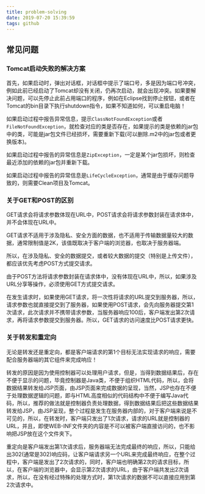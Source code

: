 ```yaml
---
title: problem-solving
date: 2019-07-20 15:39:59
tags: github
---
```

## 常见问题

### Tomcat启动失败的解决方案
首先，如果启动时，弹出对话框，对话框中提示了端口号，多是因为端口号冲突，例如此前已经启动了Tomcat却没有关闭，仍再次启动，就会出现冲突。如果要解决问题，可以先停止此前占用端口的程序，例如在Eclipse找到停止按钮，或者在Tomcat的bin目录下执行shutdown指令，如果不知道如何，可以重启电脑！

如果启动过程中报告异常信息，提示`ClassNotFoundException`或者`FileNotFoundException`，就检查对应的类是否存在，如果提示的类是依赖的jar包中的类，可能是jar包文件已经损坏，需要重新下载(可以删除.m2中的jar包或者更换版本)。

如果启动过程中报告的异常信息是`ZipException`，一定是某个jar包损坏，则检查最近添加的依赖的jar包并重新下载。

如果启动过程中报告的异常信息是`LifeCycleException`，通常是由于缓存问题导致的，则需要Clean项目及Tomcat。

### 关于GET和POST的区别

GET请求会将请求参数体现在URL中，POST请求会将请求参数封装在请求体中，并不会体现在URL中。

GET请求不适用于涉及隐私、安全方面的数据，也不适用于传输数据量较大的数据，通常限制值是2K，该值既取决于客户端的浏览器，也取决于服务器端。

所以，在涉及隐私、安全的数据提交，或者较大数据的提交（特别是上传文件），都应该优先考虑POST方式提交请求。

由于POST方法将请求参数封装在请求体中，没有体现在URL中，所以，如果涉及URL分享等操作，必须使用GET方式提交请求。

在发生请求时，如果使用GET请求，将一次性将请求的URL提交到服务器，所以，请求参数也就直接提交到了服务器，如果使用POST请求，会先向服务器提交第1次请求，此次请求并不携带请求参数，当服务器响应100后，客户端发出第2次请求，再将请求参数提交到服务器。所以，GET请求的访问速度比POST请求更快。

### 关于转发和重定向

无论是转发还是重定向，都是客户端请求的第1个目标无法实现请求的响应，需要配合服务器端的其它组件来完成响应！

转发的原因是因为使用控制器可以处理用户请求，但是，当得到数据结果后，存在不便于显示的问题，毕竟控制器是Java类，不便于组织HTML代码，所以，会将数据结果转发给JSP页面，由JSP页面来完成数据的呈现，当然，JSP也存在不便于处理数据逻辑的问题，即与HTML高度相似的代码结构中不便于编写Java代码，所以，推荐的做法就是控制器负责处理数据，得到数据结果后把这些数据结果转发给JSP，由JSP呈现，整个过程是发生在服务器内部的，对于客户端来说是不可见的，所以，在转发时，客户端只发出了1次请求，请求的URL就是控制器的URL，并且，即使WEB-INF文件夹的内容是不可以被客户端直接访问的，也不影响把JSP放在这个文件夹下。

重定向是客户端发出第1次请求后，服务器端无法完成最终的响应，所以，只能给出302(通常是302)响应码，让客户端请求另一个URL来完成最终响应，在整个过程中，客户端是发出了2次请求的，同时，客户端也明确第2次的请求目标，所以，在客户端的浏览器中，会显示第2次请求的URL，由于客户端共发出2次请求，所以，在没有经过特殊的处理方式时，第1次请求的数据不可以直接应用到第2次请求中。